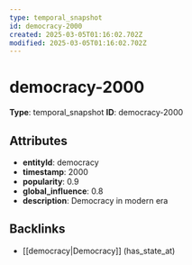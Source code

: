 ```yaml
---
type: temporal_snapshot
id: democracy-2000
created: 2025-03-05T01:16:02.702Z
modified: 2025-03-05T01:16:02.702Z
---
```


# democracy-2000

**Type**: temporal_snapshot
**ID**: democracy-2000

## Attributes

- **entityId**: democracy
- **timestamp**: 2000
- **popularity**: 0.9
- **global_influence**: 0.8
- **description**: Democracy in modern era

## Backlinks

- [[democracy|Democracy]] (has_state_at)

